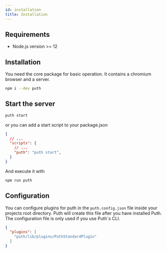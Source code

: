 ```yaml
---
id: installation
title: Installation
---
```


## Requirements

- Node.js version >= 12

## Installation

You need the core package for basic operation. It contains a chromium browser and a server.

```bash
npm i --dev puth
```

## Start the server

```bash
puth start
```

or you can add a start script to your package.json

```json title="package.json"
{
  // ...
  "scripts": {
    // ...
    "puth": "puth start",
  }
}
```

And execute it with

```bash
npm run puth
```

## Configuration

You can configure plugins for puth in the `puth.config.json` file inside your projects root directory.
Puth will create this file after you have installed Puth. The configuration file is only used if you use Puth`s CLI.

```json title="puth.config.json"
{
  "plugins": [
    "puth/lib/plugins/PuthStandardPlugin"
  ]
}
```